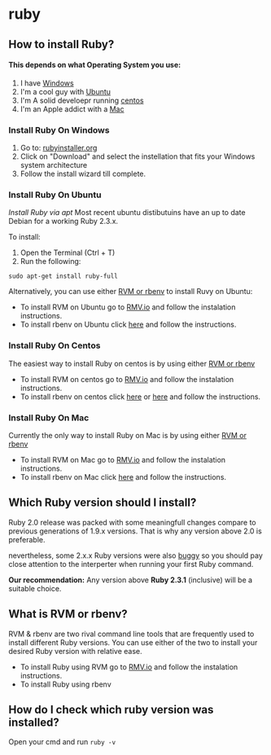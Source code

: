 # ruby


## How to install Ruby?

#### This depends on what Operating System you use:

  1. I have [Windows](#install-ruby-on-windows)
  1. I'm a cool guy with [Ubuntu](#install-ruby-on-ubuntu)
  1. I'm A solid develoepr running [centos](#install-ruby-on-centos)
  1. I'm an Apple addict with a [Mac](#install-ruby-on-mac)
  
### Install Ruby On Windows
1. Go to: [rubyinstaller.org](https://rubyinstaller.org/)
1. Click on "Download" and select the instellation that fits your Windows system architecture
1. Follow the install wizard till complete.


### Install Ruby On Ubuntu
*Install Ruby via apt*
Most recent ubuntu distibutuins have an up to date Debian for a working Ruby 2.3.x.

To install:
  1. Open the  Terminal (Ctrl + T) 
  1. Run the following:
  ```shell
  sudo apt-get install ruby-full
  ```
  
Alternatively, you can use either [RVM or rbenv](#what-is-rvm-or-rbenv) to install Ruvy on Ubuntu:

* To install RVM on Ubuntu go to [RMV.io](https://github.com/rvm/ubuntu_rvm) and follow the instalation instructions. 
* To install rbenv on Ubuntu click [here]() and follow the instructions.

### Install Ruby On Centos
The easiest way to install Ruby on centos is by using either [RVM or rbenv](#what-is-rvm-or-rbenv)

* To install RVM on centos go to [RMV.io](https://rvm.io/rvm/install#any-other-system) and follow the instalation instructions. 
* To install rbenv on centos click [here](https://gist.github.com/soardex/e95cdc230d1ac5b824b3) or [here](https://github.com/rbenv/ruby-build/wiki) and follow the instructions.

### Install Ruby On Mac
Currently the only way to install Ruby on Mac is by using either [RVM or rbenv](#what-is-rvm-or-rbenv)

* To install RVM on Mac go to [RMV.io](https://rvm.io/rvm/install#any-other-system) and follow the instalation instructions. 
* To install rbenv on Mac click [here](https://github.com/rbenv/ruby-build/wiki) and follow the instructions.

## Which Ruby version should I install?

Ruby 2.0 release was packed with some meaningfull changes compare to previous generations of 1.9.x versions. That is why any version above 2.0 is preferable.

nevertheless, some 2.x.x Ruby versions were also [buggy](https://github.com/e2/ruby_dep/issues/8) so you should pay close attention to the interperter when running your first Ruby command.

**Our recommendation:** Any version above **Ruby 2.3.1** (inclusive) will be a suitable choice.

## What is RVM or rbenv?

RVM & rbenv are two rival command line tools that are frequently used to install different Ruby versions. You can use either of the two to install your desired Ruby version with relative ease.

* To install Ruby using RVM go to [RMV.io](https://rvm.io/rvm/install#installation) and follow the instalation instructions.
* To install Ruby using rbenv


## How do I check which ruby version was installed?
Open your cmd and run `ruby -v`
